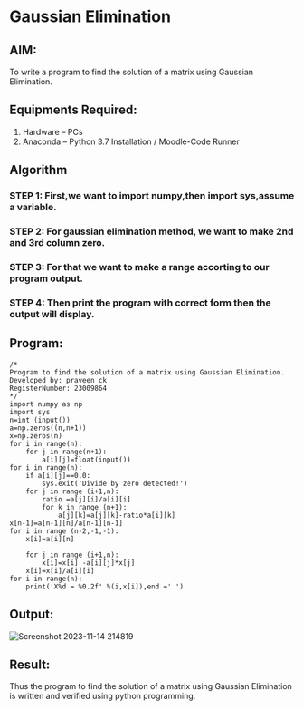 # Gaussian Elimination

## AIM:
To write a program to find the solution of a matrix using Gaussian Elimination.

## Equipments Required:
1. Hardware – PCs
2. Anaconda – Python 3.7 Installation / Moodle-Code Runner

## Algorithm
### STEP 1: First,we want to import numpy,then import sys,assume a variable.
### STEP 2: For gaussian elimination method, we want to make 2nd and 3rd column zero.
### STEP 3: For that we want to make a range accorting to our program output.
### STEP 4: Then print the program with correct form then the output will display.
## Program:
```
/*
Program to find the solution of a matrix using Gaussian Elimination.
Developed by: praveen ck
RegisterNumber: 23009864
*/
import numpy as np
import sys
n=int (input())
a=np.zeros((n,n+1))
x=np.zeros(n)
for i in range(n):
    for j in range(n+1):
        a[i][j]=float(input())
for i in range(n):
    if a[i][j]==0.0:
        sys.exit('Divide by zero detected!')
    for j in range (i+1,n):
        ratio =a[j][i]/a[i][i]
        for k in range (n+1):
            a[j][k]=a[j][k]-ratio*a[i][k]
x[n-1]=a[n-1][n]/a[n-1][n-1]
for i in range (n-2,-1,-1):
    x[i]=a[i][n]
    
    for j in range (i+1,n):
        x[i]=x[i] -a[i][j]*x[j]
    x[i]=x[i]/a[i][i]
for i in range(n):
    print('X%d = %0.2f' %(i,x[i]),end =' ')
```

## Output:
![Screenshot 2023-11-14 214819](https://github.com/praveenck23009864/Gaussian/assets/141472050/dfbc58b2-e596-4e38-9a4e-15554a6e866a)


## Result:
Thus the program to find the solution of a matrix using Gaussian Elimination is written and verified using python programming.

